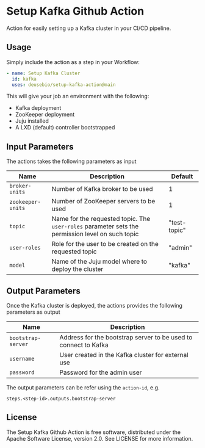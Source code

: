 # Setup Kafka Github Action

Action for easily setting up a Kafka cluster in your CI/CD pipeline.

## Usage

Simply include the action as a step in your Workflow:

```yaml
- name: Setup Kafka Cluster
  id: kafka
  uses: deusebio/setup-kafka-action@main
```

This will give your job an environment with the following:

  * Kafka deployment
  * ZooKeeper deployment
  * Juju installed
  * A LXD (default) controller bootstrapped


## Input Parameters

The actions takes the following parameters as input

| Name              | Description                                                                                      | Default      |
|-------------------|--------------------------------------------------------------------------------------------------|--------------|
| `broker-units`    | Number of Kafka broker to be used                                                                | 1            |
| `zookeeper-units` | Number of ZooKeeper servers to be used                                                           | 1            |
| `topic`           | Name for the requested topic. The `user-roles` parameter sets the permission level on such topic | "test-topic" |
| `user-roles`      | Role for the user to be created on the requested topic                                           | "admin"      |
| `model`           | Name of the Juju model where to deploy the cluster                                               | "kafka"      |


## Output Parameters

Once the Kafka cluster is deployed, the actions provides the following parameters as output

| Name               | Description                                                     |
|--------------------|-----------------------------------------------------------------|
| `bootstrap-server` | Address for the bootstrap server to be used to connect to Kafka |
| `username`         | User created in the Kafka cluster for external use              |
| `password`         | Password for the admin user                                     |


The output parameters can be refer using the `action-id`, e.g. 

```commandline
steps.<step-id>.outputs.bootstrap-server
```

## License

The Setup Kafka Github Action is free software, distributed under the Apache Software License, version 2.0. See LICENSE for more information.